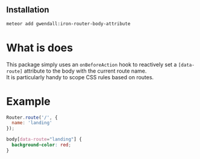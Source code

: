 Installation  
------------

``` sh
meteor add gwendall:iron-router-body-attribute
```

What is does
============

This package simply uses an ```onBeforeAction``` hook to reactively set a ```[data-route]``` attribute to the body with the current route name.  
It is particularly handy to scope CSS rules based on routes.

Example
=======

``` javascript
Router.route('/', {
  name: 'landing'
});
```

``` css
body[data-route="landing"] {
  background-color: red;
}
```
